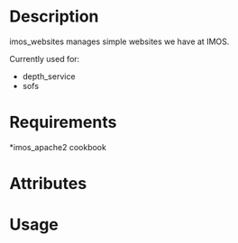 Description
===========

imos_websites manages simple websites we have at IMOS.

Currently used for:
 * depth_service
 * sofs

Requirements
============

 *imos_apache2 cookbook

Attributes
==========

Usage
=====

